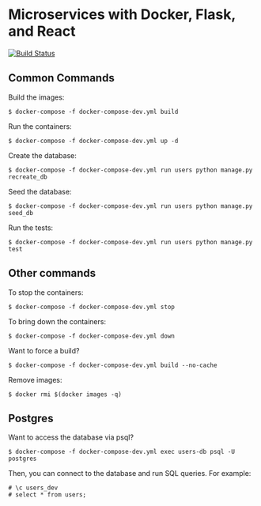 # Microservices with Docker, Flask, and React

[![Build Status](https://travis-ci.com/AndrewLrrr/testdriven-app.svg?branch=master)](https://travis-ci.com/AndrewLrrr/testdriven-app)

## Common Commands

Build the images:
```
$ docker-compose -f docker-compose-dev.yml build
```

Run the containers:

```
$ docker-compose -f docker-compose-dev.yml up -d
```

Create the database:
```
$ docker-compose -f docker-compose-dev.yml run users python manage.py recreate_db
```

Seed the database:
```
$ docker-compose -f docker-compose-dev.yml run users python manage.py seed_db
```

Run the tests:
```
$ docker-compose -f docker-compose-dev.yml run users python manage.py test
```

## Other commands

To stop the containers:
```
$ docker-compose -f docker-compose-dev.yml stop
```

To bring down the containers:
```
$ docker-compose -f docker-compose-dev.yml down
```

Want to force a build?
```
$ docker-compose -f docker-compose-dev.yml build --no-cache
```

Remove images:
```
$ docker rmi $(docker images -q)
```

## Postgres

Want to access the database via psql?
```
$ docker-compose -f docker-compose-dev.yml exec users-db psql -U postgres
```

Then, you can connect to the database and run SQL queries. For example:
```
# \c users_dev
# select * from users;
```

